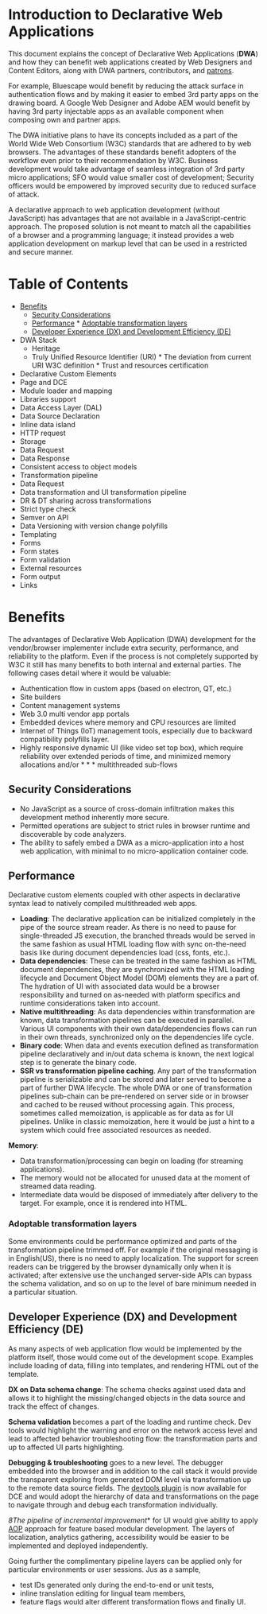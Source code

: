 <h1>Introduction to Declarative Web Applications </h1>

This document explains the concept of Declarative Web Applications (**DWA**) and how they can benefit web applications created by Web Designers and Content Editors, along with DWA partners, contributors, and [patrons](./PATRONS.md). 

For example, Bluescape would benefit by reducing the attack surface in authentication flows and by making it easier to embed 3rd party apps on the drawing board. A Google Web Designer and Adobe AEM would benefit by having 3rd party injectable apps as an available component when composing own and partner apps.

The DWA initiative plans to have its concepts included as a part of the World Wide Web Consortium (W3C) standards that are adhered to by web browsers. The advantages of these standards benefit adopters of the workflow even prior to their recommendation by W3C. Business development would take advantage of seamless integration of 3rd party micro applications; SFO would value smaller cost of development; Security officers would be empowered by improved security due to reduced surface of attack.

A declarative approach to web application development (without JavaScript) has advantages that are not available in a JavaScript-centric approach. The proposed solution is not meant to match all the capabilities of a browser and a programming language; it instead provides a web application development on markup level that can be used in a restricted and secure manner.

# Table of Contents
* [Benefits](#benefits)
  * [Security Considerations](#security-considerations)
  * [Performance](#performance)
        * [Adoptable transformation layers](#adoptable-transformation-layers)
  * [Developer Experience (DX) and Development Efficiency (DE)](#developer-experience-dx-and-development-efficiency-de)
* DWA Stack
  * Heritage
  * Truly Unified Resource Identifier (URI)
        * The deviation from current URI W3C definition
        * Trust and resources certification
* Declarative Custom Elements
* Page and DCE
* Module loader and mapping
* Libraries support
* Data Access Layer (DAL)
* Data Source Declaration
* Inline data island
* HTTP request
* Storage
* Data Request
* Data Response
* Consistent access to object models
* Transformation pipeline
* Data Request
* Data transformation and UI transformation pipeline
* DR & DT sharing across transformations
* Strict type check
* Semver on API
* Data Versioning with version change polyfills
* Templating
* Forms
* Form states
* Form validation
* External resources
* Form output
* Links


# Benefits
The advantages of Declarative Web Application (DWA) development for the vendor/browser implementer include extra security, performance, 
and reliability to the platform. Even if the process is not completely supported by W3C it still has many benefits to both internal and external parties. The following cases detail where it would be valuable:

* Authentication flow in custom apps (based on electron, QT, etc.)
* Site builders
* Content management systems
* Web 3.0 multi vendor app portals
* Embedded devices where memory and CPU resources are limited
* Internet of Things (IoT) management tools, especially due to backward compatibility polyfills layer.
* Highly responsive dynamic UI (like video set top box), which require reliability over extended periods of time, and minimized memory allocations and/or * * * multithreaded sub-flows

## Security Considerations

* No JavaScript as a source of cross-domain infiltration makes this development method inherently more secure.
* Permitted operations are subject to strict rules in browser runtime and discoverable by code analyzers.
* The ability to safely embed a DWA as a micro-application into a host web application, with minimal to no micro-application container code. 

## Performance

Declarative custom elements coupled with other aspects in declarative syntax lead to natively compiled multithreaded web apps.

* **Loading**: The declarative application can be initialized completely in the pipe of the source stream reader. As there is no need to pause for single-threaded JS execution, the branched threads would be served in the same fashion as usual HTML loading flow with sync on-the-need basis like during document dependencies load (css, fonts, etc.).
* **Data dependencies**: These can be treated in the same fashion as HTML document dependencies, they are synchronized with the HTML loading lifecycle and Document Object Model  (DOM) elements they are a part of. The hydration of UI with associated data would be a browser responsibility and turned on as-needed with platform specifics and runtime considerations taken into account.
* **Native multithreading**: As data dependencies within transformation are known, data transformation pipelines can be executed in parallel. Various UI components with their own data/dependencies flows can run in their own threads, synchronized only on the dependencies life cycle.
* **Binary code**: When data and events execution defined as transformation pipeline declaratively and in/out data schema is known, the next logical step is to generate the binary code.
* **SSR vs transformation pipeline caching**. Any part of the transformation pipeline is serializable and can be stored and later served to become a part of further DWA lifecycle. The whole DWA or one of transformation pipelines sub-chain can be pre-rendered on server side or in browser and cached to be reused without processing again. This process, sometimes called memoization, is applicable as for data as for UI pipelines. Unlike in classic memoization, here it would be just a hint to a system which could free associated resources as needed.

**Memory**:

* Data transformation/processing can begin on loading (for streaming applications).
* The memory would not be allocated for unused data at the moment of streamed data reading.
* Intermediate data would be disposed of immediately after delivery to the target. For example, once it is rendered into HTML.

### Adoptable transformation layers
Some environments could be performance optimized and parts of the transformation pipeline trimmed off. For example if the original messaging is in English(US), there is no need to apply localization. The support for screen readers can be triggered by the browser dynamically only when it is activated; after extensive use the unchanged server-side APIs can bypass the schema validation, and so on up to the level of bare minimum needed in a particular situation.

## Developer Experience (DX) and Development Efficiency (DE)
As many aspects of web application flow would be implemented by the platform itself, those would come out of the development scope. Examples include loading of data, filling into templates, and rendering HTML out of the template. 

**DX on Data schema change**: The schema checks against used data and allows it to highlight the missing/changed objects in the data source and track the effect of changes.

**Schema validation** becomes a part of the loading and runtime check. Dev tools would highlight the warning and error on the network access level and lead to affected behavior troubleshooting flow: the transformation parts and up to affected UI parts highlighting.

**Debugging & troubleshooting** goes to a  new level. The debugger embedded into the browser and in addition to the call stack it would provide the transparent exploring from generated DOM level via transformation up to the remote data source fields. 
The [devtools plugin](https://chrome.google.com/webstore/detail/epa-wgcustom-element/hiofgpmmkdembdogjpagmbbbmefefhbl) is now available for DCE and would adopt the hierarchy of data and transformations on the page to navigate through and debug each transformation individually.

*8The pipeline of incremental improvement** for UI would give ability to apply [AOP](https://en.wikipedia.org/wiki/Aspect-oriented_programming)
approach for feature based modular development. The layers of localization, analytics gathering, accessibility would be easier to be implemented and deployed independently. 

Going further the complimentary pipeline layers can be applied only for particular environments or user sessions. Jus as a sample,

* test IDs generated only during the end-to-end or unit tests, 
* inline translation editing for lingual team members, 
* feature flags would alter different transformation flows and finally UI. 
